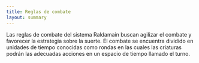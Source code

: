 ```yaml
---
title: Reglas de combate
layout: summary
---
```


Las reglas de combate del sistema Raldamain buscan agilizar el combate y favorecer la estrategia sobre la suerte. El combate se encuentra dividido en unidades de tiempo conocidas como rondas en las cuales las criaturas podrán las adecuadas acciones en un espacio de tiempo llamado el turno. 